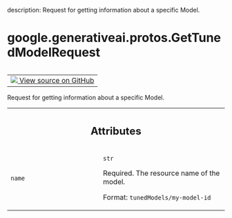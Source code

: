 description: Request for getting information about a specific Model.

<div itemscope itemtype="http://developers.google.com/ReferenceObject">
<meta itemprop="name" content="google.generativeai.protos.GetTunedModelRequest" />
<meta itemprop="path" content="Stable" />
</div>

# google.generativeai.protos.GetTunedModelRequest

<!-- Insert buttons and diff -->

<table class="tfo-notebook-buttons tfo-api nocontent" align="left">
<td>
  <a target="_blank" href="https://github.com/googleapis/google-cloud-python/tree/main/packages/google-ai-generativelanguage/google/ai/generativelanguage_v1beta/types/model_service.py#L121-L134">
    <img src="https://www.tensorflow.org/images/GitHub-Mark-32px.png" />
    View source on GitHub
  </a>
</td>
</table>



Request for getting information about a specific Model.

<!-- Placeholder for "Used in" -->




<!-- Tabular view -->
 <table class="responsive fixed orange">
<colgroup><col width="214px"><col></colgroup>
<tr><th colspan="2"><h2 class="add-link">Attributes</h2></th></tr>

<tr>
<td>

`name`<a id="name"></a>

</td>
<td>

`str`

Required. The resource name of the model.

Format: ``tunedModels/my-model-id``

</td>
</tr>
</table>



